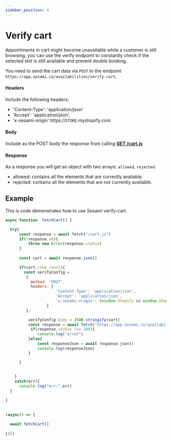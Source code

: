 ```yaml
---
sidebar_position: 4
---
```


# Verify cart

Appointments in cart might become unavailable while a customer is still browsing, you can use the verify endpoint to constantly check if the selected slot is still available and prevent double booking.

You need to send the cart data via `POST` to the endpoint `https://app.sesami.co/availabilities/verify-cart`.

#### Headers
Include the following headers:
  - 'Content-Type': 'application/json'
  - 'Accept': 'application/json',
  - 'x-sesami-origin':https://`STORE`.myshopify.com


#### Body
Include as the POST body the response from calling [**GET /cart.js**](https://shopify.dev/api/ajax/reference/cart#get-cart-js)


#### Response
As a response you will get an object with two arrays: `allowed`, `rejected`.
- allowed: contains all the elements that  are currently available.
- rejected: contains all the elements that  are not currently available.




## Example
This is code demonstrates how to use Sesami verify-cart. 


```js
async function  fetchCart() {

  try{
      const response = await fetch("/cart.js")
      if(!response.ok){
          throw new Error(response.status)
      }
  
      const cart = await response.json()

      if(cart.item_count){
        const verifyConfig = 
         {
           method: 'POST',
           headers: {
                      'Content-Type': 'application/json',
                      'Accept': `application/json`, 
                      'x-sesami-origin': (window.Shopify && window.Shopify.shop && 'https://'+window.Shopify.shop) || (window.location && window.location.origin) 
                  }
         };

          verifyConfig.body = JSON.stringify(cart)
          const response = await fetch("https://app.sesami.co/availabilities/verify-cart",verifyConfig);
           if(response.status !== 200){
              console.log("error")    
          }else{
              const responseJson = await response.json()              
              console.log(responseJson)   
          }

      }
    

    }
    catch(err){
      console.log("err:",err)
  } 

}
      
              
(async() => {
  
  await fetchCart()  
  
})()

```
